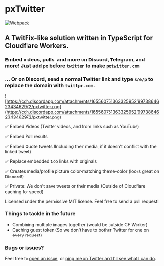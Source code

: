 # pxTwitter

[![Webpack](https://github.com/dangeredwolf/pxtwitter/actions/workflows/webpack.yml/badge.svg)](https://github.com/dangeredwolf/pxtwitter/actions/workflows/webpack.yml)

## A TwitFix-like solution written in TypeScript for Cloudflare Workers.

### Embed videos, polls, and more on Discord, Telegram, and more! Just add `px` before `twitter` to make `pxtwitter.com`

### ... Or on Discord, send a normal Twitter link and type `s/e/p` to replace the domain with `twittpr.com`.

![https://cdn.discordapp.com/attachments/165560751363325952/997386462343462972/pxtwitter.png](https://cdn.discordapp.com/attachments/165560751363325952/997386462343462972/pxtwitter.png)

✅ Embed Videos (Twitter videos, and from links such as YouTube)

✅ Embed Poll results

✅ Embed Quote tweets (Including their media, if it doesn't conflict with the linked tweet)

✅ Replace embedded t.co links with originals

✅ Creates media/profile picture color-matching theme-color (looks great on Discord!)

✅ Private: We don't save tweets or their media (Outside of Cloudflare caching for speed)

Licensed under the permissive MIT license. Feel free to send a pull request!

### Things to tackle in the future

- Combining multiple images together (would be outside CF Worker)
- Caching guest token (So we don't have to bother Twitter for one on every request)

### Bugs or issues?

Feel free to [open an issue](https://github.com/dangeredwolf/pxTwitter/issues), or [ping me on Twitter and I'll see what I can do](https://twitter.com/dangeredwolf).
